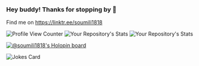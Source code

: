 ### Hey buddy! Thanks for stopping by 👋
Find me on
https://linktr.ee/soumili1818



![Profile View Counter](https://komarev.com/ghpvc/?username=soumili1818)
![Your Repository's Stats](https://github-readme-stats.vercel.app/api?username=soumili1818&show_icons=true) ![Your Repository's Stats](https://github-readme-stats.vercel.app/api/top-langs/?username=soumili1818&theme=blue-green) 

[![@soumili1818's Holopin board](https://holopin.me/soumili1818)](https://holopin.io/@soumili1818)

![Jokes Card](https://readme-jokes.vercel.app/api)



<!--
**Soumili1818/Soumili1818** is a ✨ _special_ ✨ repository because its `README.md` (this file) appears on your GitHub profile.

Here are some ideas to get you started:

- 🔭 I’m currently working on ...
- 🌱 I’m currently learning ...
- 👯 I’m looking to collaborate on ...
- 🤔 I’m looking for help with ...
- 💬 Ask me about ...
- 📫 How to reach me: ...
- 😄 Pronouns: ...
- ⚡ Fun fact: ...
-->
